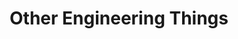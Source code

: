 ---
layout: project
group: Mechatronics
title: "Other Engineering Things"
hero_image: 
    path: /images/pickAndPlace/11_complete_setup.jpg
    alt: Other Engineering Things
posts_title: "Here are the posts I have made so far about other Mechatronics stuff:"
tag: otherEng
---